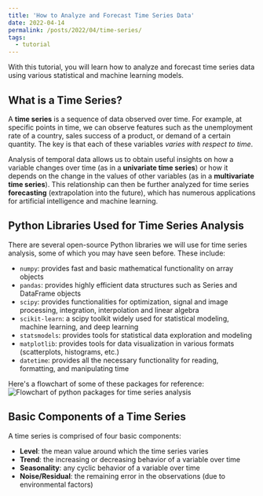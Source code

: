 ```yaml
---
title: 'How to Analyze and Forecast Time Series Data'
date: 2022-04-14
permalink: /posts/2022/04/time-series/
tags:
  - tutorial
---
```


With this tutorial, you will learn how to analyze and forecast time series data using various statistical and machine learning models.

## What is a Time Series?

A **time series** is a sequence of data observed over time. For example, at specific points in time, we can observe features such as the unemployment rate of a country, sales success of a product, or demand of a certain quantity. The key is that each of these variables _varies with respect to time_. 

Analysis of temporal data allows us to obtain useful insights on how a variable changes over time (as in a **univariate time series**) or how it depends on the change in the values of other variables (as in a **multivariate time series**). This relationship can then be further analyzed for time series **forecasting** (extrapolation into the future), which has numerous applications for artificial intelligence and machine learning.

## Python Libraries Used for Time Series Analysis

There are several open-source Python libraries we will use for time series analysis, some of which you may have seen before. These include:
* `numpy`: provides fast and basic mathematical functionality on array objects
* `pandas`: provides highly efficient data structures such as Series and DataFrame objects
* `scipy`: provides functionalities for optimization, signal and image processing, integration, interpolation and linear algebra
* `scikit-learn`: a scipy toolkit widely used for statistical modeling, machine learning, and deep learning
* `statsmodels`: provides tools for statistical data exploration and modeling
* `matplotlib`: provides tools for data visualization in various formats (scatterplots, histograms, etc.)
* `datetime`: provides all the necessary functionality for reading, formatting, and manipulating time

Here's a flowchart of some of these packages for reference:
![Flowchart of python packages for time series analysis](/education-blogs/images/2022-04-14-time-series/libflow.png)

## Basic Components of a Time Series

A time series is comprised of four basic components:
* **Level**: the mean value around which the time series varies
* **Trend**: the increasing or decreasing behavior of a variable over time
* **Seasonality**: any cyclic behavior of a variable over time
* **Noise/Residual**: the remaining error in the observations (due to environmental factors)
